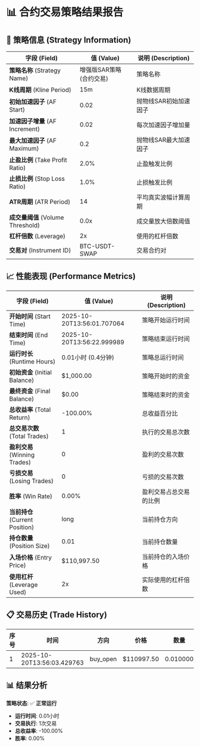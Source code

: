 # 📊 合约交易策略结果报告

## 🎯 策略信息 (Strategy Information)

| 字段 (Field) | 值 (Value) | 说明 (Description) |
|-------------|-----------|------------------|
| **策略名称** (Strategy Name) | 增强版SAR策略 (合约交易) | 策略名称 |
| **K线周期** (Kline Period) | 15m | K线数据周期 |
| **初始加速因子** (AF Start) | 0.02 | 抛物线SAR初始加速因子 |
| **加速因子增量** (AF Increment) | 0.02 | 每次加速因子增加量 |
| **最大加速因子** (AF Maximum) | 0.2 | 抛物线SAR最大加速因子 |
| **止盈比例** (Take Profit Ratio) | 2.0% | 止盈触发比例 |
| **止损比例** (Stop Loss Ratio) | 1.0% | 止损触发比例 |
| **ATR周期** (ATR Period) | 14 | 平均真实波幅计算周期 |
| **成交量阈值** (Volume Threshold) | 0.0x | 成交量放大倍数阈值 |
| **杠杆倍数** (Leverage) | 2x | 使用的杠杆倍数 |
| **交易对** (Instrument ID) | BTC-USDT-SWAP | 交易合约对 |

## 📈 性能表现 (Performance Metrics)

| 字段 (Field) | 值 (Value) | 说明 (Description) |
|-------------|-----------|------------------|
| **开始时间** (Start Time) | 2025-10-20T13:56:01.707064 | 策略开始运行时间 |
| **结束时间** (End Time) | 2025-10-20T13:56:22.999989 | 策略结束运行时间 |
| **运行时长** (Runtime Hours) | 0.01小时 (0.4分钟) | 策略总运行时间 |
| **初始资金** (Initial Balance) | $1,000.00 | 策略开始时的资金 |
| **最终资金** (Final Balance) | $0.00 | 策略结束时的资金 |
| **总收益率** (Total Return) | -100.00% | 总收益百分比 |
| **总交易次数** (Total Trades) | 1 | 执行的交易总次数 |
| **盈利交易** (Winning Trades) | 0 | 盈利的交易次数 |
| **亏损交易** (Losing Trades) | 0 | 亏损的交易次数 |
| **胜率** (Win Rate) | 0.00% | 盈利交易占总交易的比例 |
| **当前持仓** (Current Position) | long | 当前持仓方向 |
| **持仓数量** (Position Size) | 0.01 | 当前持仓数量 |
| **入场价格** (Entry Price) | $110,997.50 | 当前持仓的入场价格 |
| **使用杠杆** (Leverage Used) | 2x | 实际使用的杠杆倍数 |

## 📋 交易历史 (Trade History)

| 序号 | 时间 | 方向 | 价格 | 数量 | 收益率 | 杠杆 |
|------|------|------|------|------|--------|------|
| 1 | 2025-10-20T13:56:03.429763 | buy_open | $110997.50 | 0.010000 | 0.00% | 2x |

## 📊 结果分析

**策略状态**: ✅ **正常运行**
- **运行时间**: 0.01小时
- **交易执行**: 1次交易
- **总收益率**: -100.00%
- **胜率**: 0.00%
